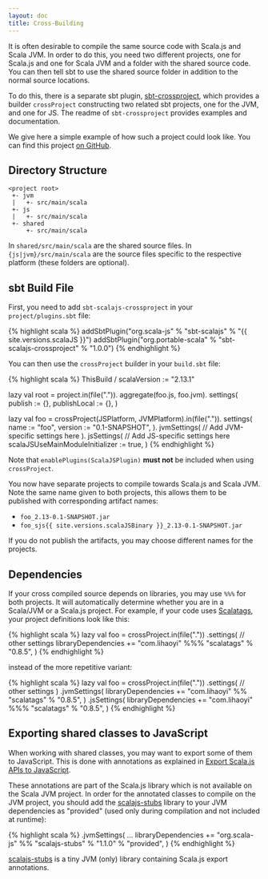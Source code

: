 ```yaml
---
layout: doc
title: Cross-Building
---
```


It is often desirable to compile the same source code with Scala.js and Scala JVM.
In order to do this, you need two different projects, one for Scala.js and one for Scala JVM and a folder with the shared source code.
You can then tell sbt to use the shared source folder in addition to the normal source locations.

To do this, there is a separate sbt plugin, [sbt-crossproject](https://github.com/scala-native/sbt-crossproject), which provides a builder `crossProject` constructing two related sbt projects, one for the JVM, and one for JS.
The readme of `sbt-crossproject` provides examples and documentation.

We give here a simple example of how such a project could look like.
You can find this project [on GitHub](https://github.com/scala-js/scalajs-cross-compile-example).

## Directory Structure

    <project root>
     +- jvm
     |   +- src/main/scala
     +- js
     |   +- src/main/scala
     +- shared
         +- src/main/scala

In `shared/src/main/scala` are the shared source files.
In `{js|jvm}/src/main/scala` are the source files specific to the respective platform (these folders are optional).

## sbt Build File

First, you need to add `sbt-scalajs-crossproject` in your `project/plugins.sbt` file:

{% highlight scala %}
addSbtPlugin("org.scala-js" % "sbt-scalajs" % "{{ site.versions.scalaJS }}")
addSbtPlugin("org.portable-scala" % "sbt-scalajs-crossproject" % "1.0.0")
{% endhighlight %}

You can then use the `crossProject` builder in your `build.sbt` file:

{% highlight scala %}
ThisBuild / scalaVersion := "2.13.1"

lazy val root = project.in(file(".")).
  aggregate(foo.js, foo.jvm).
  settings(
    publish := {},
    publishLocal := {},
  )

lazy val foo = crossProject(JSPlatform, JVMPlatform).in(file(".")).
  settings(
    name := "foo",
    version := "0.1-SNAPSHOT",
  ).
  jvmSettings(
    // Add JVM-specific settings here
  ).
  jsSettings(
    // Add JS-specific settings here
    scalaJSUseMainModuleInitializer := true,
  )
{% endhighlight %}

Note that `enablePlugins(ScalaJSPlugin)` **must not** be included when using `crossProject`.

You now have separate projects to compile towards Scala.js and Scala JVM. Note the same name given to both projects, this allows them to be published with corresponding artifact names:

- `foo_2.13-0.1-SNAPSHOT.jar`
- `foo_sjs{{ site.versions.scalaJSBinary }}_2.13-0.1-SNAPSHOT.jar`

If you do not publish the artifacts, you may choose different names for the projects.

## Dependencies

If your cross compiled source depends on libraries, you may use `%%%` for both projects. It will automatically determine whether you are in a Scala/JVM or a Scala.js project. For example, if your code uses [Scalatags](http://github.com/lihaoyi/scalatags), your project definitions look like this:

{% highlight scala %}
lazy val foo = crossProject.in(file("."))
  .settings(
    // other settings
    libraryDependencies += "com.lihaoyi" %%% "scalatags" % "0.8.5",
  )
{% endhighlight %}

instead of the more repetitive variant:

{% highlight scala %}
lazy val foo = crossProject.in(file("."))
  .settings(
    // other settings
  )
  .jvmSettings(
    libraryDependencies += "com.lihaoyi" %% "scalatags" % "0.8.5",
  )
  .jsSettings(
    libraryDependencies += "com.lihaoyi" %%% "scalatags" % "0.8.5",
  )
{% endhighlight %}

## Exporting shared classes to JavaScript

When working with shared classes, you may want to export some of them to JavaScript.
This is done with annotations as explained in [Export Scala.js APIs to JavaScript](../interoperability/export-to-javascript.html).

These annotations are part of the Scala.js library which is not available on the Scala JVM project.
In order for the annotated classes to compile on the JVM project, you should add the [scalajs-stubs](https://github.com/scala-js/scala-js-stubs) library to your JVM dependencies as "provided" (used only during compilation and not included at runtime):

{% highlight scala %}
  .jvmSettings(
    ...
    libraryDependencies += "org.scala-js" %% "scalajs-stubs" % "1.1.0" % "provided",
  )
{% endhighlight %}

[scalajs-stubs](https://github.com/scala-js/scala-js-stubs) is a tiny JVM (only) library containing Scala.js export annotations.
